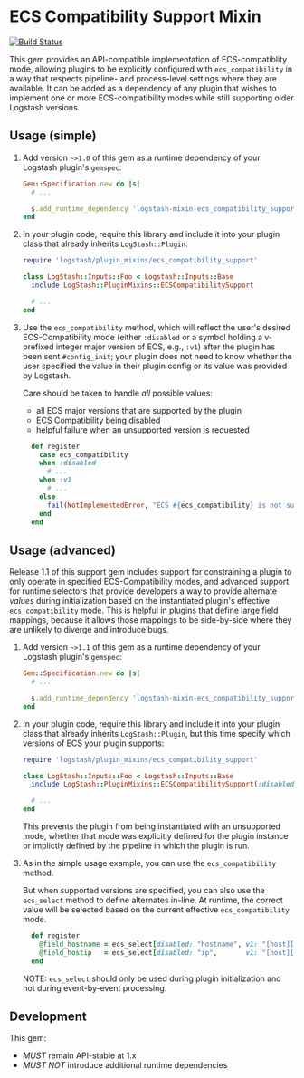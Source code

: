 # ECS Compatibility Support Mixin

[![Build Status](https://travis-ci.com/logstash-plugins/logstash-mixin-ecs_compatibility_support.svg?branch=master)](https://travis-ci.com/logstash-plugins/logstash-mixin-ecs_compatibility_support)

This gem provides an API-compatible implementation of ECS-compatiblity mode,
allowing plugins to be explicitly configured with `ecs_compatibility` in a way
that respects pipeline- and process-level settings where they are available.
It can be added as a dependency of any plugin that wishes to implement one or
more ECS-compatibility modes while still supporting older Logstash versions.

## Usage (simple)

1. Add version `~>1.0` of this gem as a runtime dependency of your Logstash plugin's `gemspec`:

    ~~~ ruby
    Gem::Specification.new do |s|
      # ...

      s.add_runtime_dependency 'logstash-mixin-ecs_compatibility_support', '~>1.0'
    end
    ~~~

2. In your plugin code, require this library and include it into your plugin class
   that already inherits `LogStash::Plugin`:

    ~~~ ruby
    require 'logstash/plugin_mixins/ecs_compatibility_support'

    class LogStash::Inputs::Foo < Logstash::Inputs::Base
      include LogStash::PluginMixins::ECSCompatibilitySupport

      # ...
    end
    ~~~

3. Use the `ecs_compatibility` method, which will reflect the user's desired
   ECS-Compatibility mode (either `:disabled` or a symbol holding a v-prefixed
   integer major version of ECS, e.g., `:v1`) after the plugin has been sent
   `#config_init`; your plugin does not need to know whether the user specified
   the value in their plugin config or its value was provided by Logstash.

   Care should be taken to handle _all_ possible values:
    - all ECS major versions that are supported by the plugin
    - ECS Compatibility being disabled
    - helpful failure when an unsupported version is requested

    ~~~ ruby
      def register
        case ecs_compatibility
        when :disabled
          # ...
        when :v1
          # ...
        else
          fail(NotImplementedError, "ECS #{ecs_compatibility} is not supported by this plugin.")
        end
      end
    ~~~

## Usage (advanced)

Release 1.1 of this support gem includes support for constraining a plugin
to only operate in specified ECS-Compatibility modes, and advanced support for
runtime selectors that provide developers a way to provide alternate _values_
during initialization based on the instantiated plugin's effective
`ecs_compatibility` mode. This is helpful in plugins that define large field
mappings, because it allows those mappings to be side-by-side where they are
unlikely to diverge and introduce bugs.

1. Add version `~>1.1` of this gem as a runtime dependency of your Logstash plugin's `gemspec`:

    ~~~ ruby
    Gem::Specification.new do |s|
      # ...

      s.add_runtime_dependency 'logstash-mixin-ecs_compatibility_support', '~>1.1'
    end
    ~~~

2. In your plugin code, require this library and include it into your plugin class
   that already inherits `LogStash::Plugin`, but this time specify which versions
   of ECS your plugin supports:

    ~~~ ruby
    require 'logstash/plugin_mixins/ecs_compatibility_support'

    class LogStash::Inputs::Foo < Logstash::Inputs::Base
      include LogStash::PluginMixins::ECSCompatibilitySupport(:disabled,:v1)

      # ...
    end
    ~~~

   This prevents the plugin from being instantiated with an unsupported mode,
   whether that mode was explicitly defined for the plugin instance or implictly
   defined by the pipeline in which the plugin is run.

3. As in the simple usage example, you can use the `ecs_compatibility` method.

   But when supported versions are specified, you can also use the `ecs_select`
   method to define alternates in-line. At runtime, the correct value will be
   selected based on the current effective `ecs_compatibility` mode.

    ~~~ ruby
      def register
        @field_hostname = ecs_select[disabled: "hostname", v1: "[host][name]"]
        @field_hostip   = ecs_select[disabled: "ip",       v1: "[host][ip]"  ]
      end
    ~~~

   NOTE: `ecs_select` should only be used during plugin initialization and
   not during event-by-event processing.

## Development

This gem:
 - *MUST* remain API-stable at 1.x
 - *MUST NOT* introduce additional runtime dependencies
